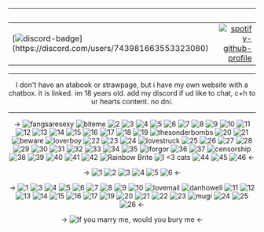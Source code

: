 
<div align="center">
    
‎ | ‎
| :--- | ---: |
| [![discord-badge](https://lanyard.kyrie25.dev/api/743981663553323080?hideNameplate=true&animatedDecoration=true&imgStyle=circle&showBanner=true&showDisplayName=true&gradient=ffffff-0d0301&bannerFilter=brightness(.30)&waveColor=0d0301&waveSpotifyColor=0d0301&idleMessage=TTYL!%20%3C3)](https://discord.com/users/743981663553323080) | [![spotify-github-profile](https://spotify-github-profile.kittinanx.com/api/view?uid=dstriderhusband&cover_image=true&theme=novatorem&show_offline=false&background_color=121212&interchange=false&bar_color=53b14f&bar_color_cover=true)](https://github.com/kittinan/spotify-github-profile) |

  <hr class="dashed">
  <p align="center"> I don't have an atabook or strawpage, but i have my own website with a chatbox. it is linked. im 18 years old. add my discord if ud like to chat, c+h to ur hearts content. no dni. </p>
  <hr class="solid">
  <p>&rarr;
    <img src="https://blinkiesgalore.carrd.co/assets/images/gallery07/efa10025.gif?v=f5efa041" alt="fangsaresexy">
    <img src="https://blinkiesgalore.carrd.co/assets/images/gallery02/b9e36988.gif?v=3cc29b6f" alt="biteme">
    <img src="https://blinkiesgalore.carrd.co/assets/images/gallery02/42ea06f8.gif?v=3c871bd0" alt="2">
    <img src="https://blinkiesgalore.carrd.co/assets/images/gallery02/8fd974d0.gif?v=3c871bd0" alt="3">
    <img src="https://blinkiesgalore.carrd.co/assets/images/gallery02/ea63d749.gif?v=3c871bd0" alt="4">
    <img src="https://blinkiesgalore.carrd.co/assets/images/gallery02/4ffddec4.gif?v=3c871bd0" alt="5">
    <img src="https://blinkiesgalore.carrd.co/assets/images/gallery02/2a3c62da.gif?v=3c871bd0" alt="6">
    <img src="https://blinkiesgalore.carrd.co/assets/images/gallery02/527861b9.gif?v=3c871bd0" alt="7">
    <img src="https://blinkiesgalore.carrd.co/assets/images/gallery02/17801e8b.gif?v=3c871bd0" alt="8">
    <img src="https://blinkiesgalore.carrd.co/assets/images/gallery03/8b0c3905.gif?v=3c871bd0" alt="9">
    <img src="https://blinkiesgalore.carrd.co/assets/images/gallery03/8a7259db.gif?v=3c871bd0" alt="10">
    <img src="https://blinkiesgalore.carrd.co/assets/images/gallery03/fcb559a8.gif?v=3c871bd0" alt="11">
    <img src="https://blinkiesgalore.carrd.co/assets/images/gallery03/578d4b02.gif?v=3c871bd0" alt="12">
    <img src="https://blinkiesgalore.carrd.co/assets/images/gallery03/2e5a7d3d.gif?v=3c871bd0" alt="13">
    <img src="https://blinkiesgalore.carrd.co/assets/images/gallery03/6de9d4af.gif?v=3c871bd0" alt="14">
    <img src="https://blinkiesgalore.carrd.co/assets/images/gallery03/727bb3f8.gif?v=3c871bd0" alt="15">
    <img src="https://blinkiesgalore.carrd.co/assets/images/gallery03/55ff71b0.gif?v=3c871bd0" alt="16">
    <img src="https://blinkiesgalore.carrd.co/assets/images/gallery03/b4174ff9.jpg?v=3c871bd0" alt="17">
    <img src="https://blinkiesgalore.carrd.co/assets/images/gallery03/91ca7a4f.gif?v=3c871bd0" alt="18">
    <img src="https://blinkiesgalore.carrd.co/assets/images/gallery03/4346d45c.gif?v=3c871bd0" alt="19">
    <img src="https://blinkiesgalore.carrd.co/assets/images/gallery03/90b820f0.gif?v=b34493bd" alt="thesonderbombs">
    <img src="https://blinkiesgalore.carrd.co/assets/images/gallery03/6293a2fb.gif?v=3c871bd0" alt="20">
    <img src="https://blinkiesgalore.carrd.co/assets/images/gallery03/09f828b8.gif?v=3c871bd0" alt="21">
    <img src="https://blinkiesgalore.carrd.co/assets/images/gallery01/705c2d9c.gif?v=9a29f7b1" alt="beware">
    <img src="https://blinkiesgalore.carrd.co/assets/images/gallery07/f0316c25.gif?v=43521086" alt="loverboy">
    <img src="https://blinkiesgalore.carrd.co/assets/images/gallery01/e563878f.gif?v=3c871bd0" alt="22">
    <img src="https://blinkiesgalore.carrd.co/assets/images/gallery01/da4fe495.gif?v=3c871bd0" alt="23">
    <img src="https://blinkiesgalore.carrd.co/assets/images/gallery01/e8270b20.gif?v=3c871bd0" alt="24">
    <img src="https://blinkiesgalore.carrd.co/assets/images/gallery07/6ed1a0c2.gif?v=f704009a" alt="lovestruck">
    <img src="https://blinkiesgalore.carrd.co/assets/images/gallery01/82561847.gif?v=3c871bd0" alt="25">
    <img src="https://blinkiesgalore.carrd.co/assets/images/gallery01/be02cd73.gif?v=3c871bd0" alt="26">
    <img src="https://blinkiesgalore.carrd.co/assets/images/gallery01/cadcd67a.gif?v=3c871bd0" alt="27">
    <img src="https://blinkiesgalore.carrd.co/assets/images/gallery01/165888bd.gif?v=3c871bd0" alt="28">
    <img src="https://blinkiesgalore.carrd.co/assets/images/gallery01/e464a7b5.gif?v=3c871bd0" alt="29">
    <img src="https://blinkiesgalore.carrd.co/assets/images/gallery01/199a75b6.gif?v=3c871bd0" alt="30">
    <img src="https://blinkiesgalore.carrd.co/assets/images/gallery01/eff00841.gif?v=3c871bd0" alt="31">
    <img src="https://blinkiesgalore.carrd.co/assets/images/gallery01/365507d5.gif?v=3c871bd0" alt="32">
    <img src="https://blinkiesgalore.carrd.co/assets/images/gallery01/c813556b.gif?v=3c871bd0" alt="33">
    <img src="https://blinkiesgalore.carrd.co/assets/images/gallery01/6255dedf.gif?v=3c871bd0" alt="34">
    <img src="https://blinkiesgalore.carrd.co/assets/images/gallery01/2c6183e9.gif?v=3c871bd0" alt="35">
    <img src="https://blinkiesgalore.carrd.co/assets/images/gallery07/5e55fe29.gif?v=f5efa041" alt="iforgor">
    <img src="https://blinkiesgalore.carrd.co/assets/images/gallery01/9ebe98c9.gif?v=3c871bd0" alt="36">
    <img src="https://blinkiesgalore.carrd.co/assets/images/gallery01/56190e0c.gif?v=3c871bd0" alt="37">
    <img src="https://blinkiesgalore.carrd.co/assets/images/gallery01/e9f51007.gif?v=b83db9ff" alt="censorship">
    <img src="https://blinkiesgalore.carrd.co/assets/images/gallery01/56f4b2b2.gif?v=3c871bd0" alt="38">
    <img src="https://blinkiesgalore.carrd.co/assets/images/gallery01/a5beef00.gif?v=3c871bd0" alt="39">
    <img src="https://blinkiesgalore.carrd.co/assets/images/gallery01/a228e805.gif?v=3c871bd0" alt="40">
    <img src="https://blinkiesgalore.carrd.co/assets/images/gallery01/8b1fe5db.gif?v=3c871bd0" alt="41">
    <img src="https://blinkiesgalore.carrd.co/assets/images/gallery01/971a1bb1.gif?v=3c871bd0" alt="42">
    <img src="https://blinkiesgalore.carrd.co/assets/images/gallery01/1c694df7.gif?v=3c871bd0" alt="Rainbow Brite">
    <img src="https://blinkiesgalore.carrd.co/assets/images/gallery01/6e59ce34.gif?v=2e458c61" alt="I &lt;3 cats">
    <img src="https://blinkiesgalore.carrd.co/assets/images/gallery01/368f1950.gif?v=3c871bd0" alt="44">
    <img src="https://blinkiesgalore.carrd.co/assets/images/gallery01/16480f55.gif?v=3c871bd0" alt="45">
    <img src="https://blinkiesgalore.carrd.co/assets/images/gallery01/1e8a765e.png?v=3c871bd0" alt="46">
  &larr;</p>

  <p>&rarr;
    <img src="https://blinkiesgalore.carrd.co/assets/images/gallery05/57ad7a76.gif?v=cf4a8576" alt="1">
    <img src="https://blinkiesgalore.carrd.co/assets/images/gallery05/e79ec05e.gif?v=cf4a8576" alt="2">
    <img src="https://blinkiesgalore.carrd.co/assets/images/gallery05/24a1d4bb.jpg?v=cf4a8576" alt="3">
    <img src="https://blinkiesgalore.carrd.co/assets/images/gallery05/cd3cb94d.gif?v=cf4a8576" alt="4">
    <img src="https://blinkiesgalore.carrd.co/assets/images/gallery05/be9e4ddd.jpg?v=cf4a8576" alt="5">
    <img src="https://blinkiesgalore.carrd.co/assets/images/gallery05/d8ad109e.png?v=cf4a8576" alt="6">
  &larr;</p>

  <p>&rarr;
    <img src="https://blinkiesgalore.carrd.co/assets/images/gallery04/e11db2a4.png?v=cf4a8576" alt="1">
    <img src="https://blinkiesgalore.carrd.co/assets/images/gallery04/cbcd155e.gif?v=cf4a8576" alt="3">
    <img src="https://blinkiesgalore.carrd.co/assets/images/gallery04/598f9f14.jpg?v=cf4a8576" alt="4">
    <img src="https://blinkiesgalore.carrd.co/assets/images/gallery04/37d48ccc.gif?v=cf4a8576" alt="5">
    <img src="https://blinkiesgalore.carrd.co/assets/images/gallery04/3209e670.gif?v=cf4a8576" alt="6">
    <img src="https://blinkiesgalore.carrd.co/assets/images/gallery04/c3b6891d.gif?v=cf4a8576" alt="7">
    <img src="https://blinkiesgalore.carrd.co/assets/images/gallery04/59dbe37f.png?v=cf4a8576" alt="8">
    <img src="https://blinkiesgalore.carrd.co/assets/images/gallery04/a8ecd781.gif?v=cf4a8576" alt="9">
    <img src="https://blinkiesgalore.carrd.co/assets/images/gallery04/0f7f263b.gif?v=cf4a8576" alt="10">
    <img src="https://blinkiesgalore.carrd.co/assets/images/gallery08/5bd9cd98.png?v=6876ef56" alt="lovemail">
    <img src="https://64.media.tumblr.com/c03dbd2188153e3211b96605159c7bc8/f3ba1ae35a1d4c32-70/s100x200/63481de6d1614c9725c53c874cd4c7ba4f040879.png" alt="danhowell">
    <img src="https://blinkiesgalore.carrd.co/assets/images/gallery04/681e68a7.jpg?v=cf4a8576" alt="11">
    <img src="https://blinkiesgalore.carrd.co/assets/images/gallery04/6a110e08.png?v=cf4a8576" alt="12">
    <img src="https://blinkiesgalore.carrd.co/assets/images/gallery04/882678c3.jpg?v=cf4a8576" alt="13">
    <img src="https://blinkiesgalore.carrd.co/assets/images/gallery04/93d31411.png?v=cf4a8576" alt="14">
    <img src="https://blinkiesgalore.carrd.co/assets/images/gallery04/0a19f90e.gif?v=cf4a8576" alt="15">
    <img src="https://blinkiesgalore.carrd.co/assets/images/gallery04/57a3de0c.gif?v=cf4a8576" alt="16">
    <img src="https://blinkiesgalore.carrd.co/assets/images/gallery04/b958621d.jpg?v=cf4a8576" alt="17">
    <img src="https://blinkiesgalore.carrd.co/assets/images/gallery04/0a07c858.jpg?v=cf4a8576" alt="19">
    <img src="https://blinkiesgalore.carrd.co/assets/images/gallery04/c47ea2ad.png?v=cf4a8576" alt="20">
    <img src="https://blinkiesgalore.carrd.co/assets/images/gallery04/40ad460d.png?v=cf4a8576" alt="21">
    <img src="https://blinkiesgalore.carrd.co/assets/images/gallery04/171d9495.png?v=cf4a8576" alt="22">
    <img src="https://blinkiesgalore.carrd.co/assets/images/gallery04/33a481aa.gif?v=cf4a8576" alt="23">
    <img src="https://blinkiesgalore.carrd.co/assets/images/gallery08/4dabd34b.gif?v=ea6b5df1" alt="mugi">
    <img src="https://blinkiesgalore.carrd.co/assets/images/gallery04/74ec238f.gif?v=cf4a8576" alt="24">
    <img src="https://blinkiesgalore.carrd.co/assets/images/gallery04/2416fc39.png?v=cf4a8576" alt="25">
    <img src="https://blinkiesgalore.carrd.co/assets/images/gallery04/b33d10c4.png?v=cf4a8576" alt="26">
  &larr;</p>

  <p>&rarr;
    <img src="https://biscuit.crd.co/assets/images/gallery55/15b9ab36.gif?v=cc1c6dfa" alt="If you marry me, would you bury me">
  &larr;</p>
</div>
